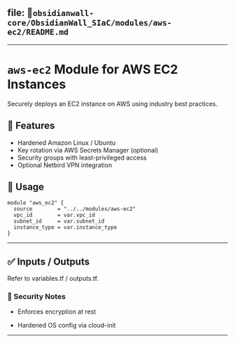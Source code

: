 
## file: 📁`obsidianwall-core/ObsidianWall_SIaC/modules/aws-ec2/README.md`

---

# `aws-ec2` Module for AWS EC2 Instances

Securely deploys an EC2 instance on AWS using industry best practices.

## 🚀 Features

- Hardened Amazon Linux / Ubuntu
- Key rotation via AWS Secrets Manager (optional)
- Security groups with least-privileged access
- Optional Netbird VPN integration

## 🧩 Usage

```hcl
module "aws_ec2" {
  source        = "../../modules/aws-ec2"
  vpc_id        = var.vpc_id
  subnet_id     = var.subnet_id
  instance_type = var.instance_type
}
```
---
## ✅ Inputs / Outputs
Refer to variables.tf / outputs.tf.


### 🔐 Security Notes
 - Enforces encryption at rest

 - Hardened OS config via cloud-init
---

